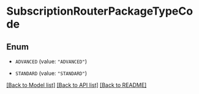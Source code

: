 # SubscriptionRouterPackageTypeCode

## Enum


* `ADVANCED` (value: `"ADVANCED"`)

* `STANDARD` (value: `"STANDARD"`)


[[Back to Model list]](../README.md#documentation-for-models) [[Back to API list]](../README.md#documentation-for-api-endpoints) [[Back to README]](../README.md)


